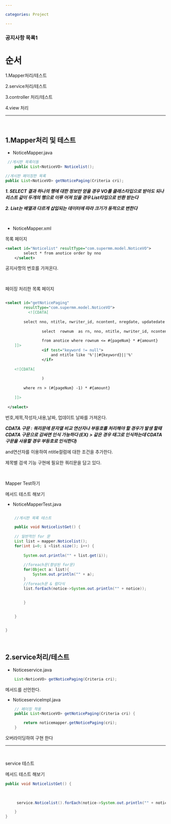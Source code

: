 ```yaml
---

categories: Project

---
```



### 공지사항 목록1



순서 
===



1.Mapper처리/테스트 

2.service처리/테스트

3.controller 처리/테스트

4.view 처리


-----------------------


&nbsp;


1.Mapper처리 및 테스트
---

- NoticeMapper.java

```java
 //게시판 목록이동
	public List<NoticeVO> Noticelist();
```
```java
//게시판 페이징한 목록 
public List<NoticeVO> getNoticePaging(Criteria cri);
```


__*1. SELECT 결과 하나의 행에 대한 정보만 얻을 경우 VO를 클래스타입으로 받아도 되나 리스트 같이 두개의 행으로 이루 어져 있을 경우 List타입으로 반환 받는다*__

__*2. List는 배열과 다르게 삽입되는 데이터에 따라 크기가 동적으로 변한다*__




&nbsp;

 - NoticeMapper.xml

목록 페이지 
```xml
<select id="Noticelist" resultType="com.supermm.model.NoticeVO">
		select * from anotice order by nno
	</select>

```
공지사항의 번호를 가져온다.

&nbsp;




페이징 처리한 목록 페이지

```xml

<select id="getNoticePaging"
		resultType="com.supermm.model.NoticeVO">	
		  <![CDATA[
        
        select nno, ntitle, nwriter_id, ncontent, nregdate, updatedate from(
        
                select  rownum  as rn, nno, ntitle, nwriter_id, ncontent, nregdate, updatedate
                  
                from anotice where rownum <= #{pageNum} * #{amount} 
    ]]>            
                <if test="keyword != null">
                    and ntitle like '%'||#{keyword}||'%' 
                </if>
    
    <![CDATA[
                    
                )
                    
        where rn > (#{pageNum} -1) * #{amount}
    
    ]]>
    
 </select>

```

번호,제목,작성자,내용,날짜, 업데이트 날짜를 가져온다.


__*CDATA 구문 : 쿼리문에 문자열 비교 연산자나 부등호를 처리해야 할 경우가 발생 할때 
CDATA 구문으로 감싸면 인식 가능하다
(EX) > 같은 경우 태그로 인식하는데 CDATA 구문을 사용할 경우 부등호로 인식한다)*__

and연산자를 이용하여 ntitle컬럼에 대한 조건을 추가한다.

제목별 검색 기능 구현에 필요한 쿼리문을 담고 있다.


&nbsp;

Mapper Test하기 

메서드 테스트 해보기

- NoticeMapperTest.java

```java

	//게시판 목록 테스트

	public void NoticelistGet() {
	
	// 일반적인 for 문 
	List list = mapper.Noticelist();
	for(int i=0; i <list.size(); i++) {
		
		System.out.println("" + list.get(i));
		
		//foreach문(향상된 for문)
		for(Object a: list){
			System.out.println("" + a);
		}
		//foreach문 & 람다식
		list.forEach(notice->System.out.println("" + notice));
			
			
		}
	

	}


}
```
&nbsp;

2.service처리/테스트
---


- Noticeservice.java

```java
	List<NoticeVO> getNoticePaging(Criteria cri);
```    
메서드를 선언한다.



- Noticeservicelmpl.java

```java
	// 페이징 적용
	public List<NoticeVO> getNoticePaging(Criteria cri) {

		return noticemapper.getNoticePaging(cri);
	}

```

오버라이딩하여 구현 한다 

----
&nbsp;

service 테스트


메서드 테스트 해보기

```java
public void NoticelistGet() {
	
	
	
	 service.Noticelist().forEach(notice->System.out.println("" + notice));

    }
}
```

